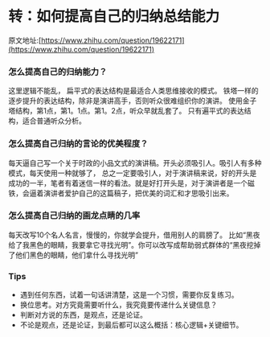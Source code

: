 # 转：如何提高自己的归纳总结能力
原文地址:[https://www.zhihu.com/question/19622171](https://www.zhihu.com/question/19622171)

### 怎么提高自己的归纳能力？
这里逻辑不能乱， 扁平式的表达结构是最适合人类思维接收的模式。 铁塔一样的逐步提升的表达结构，除非是演讲高手，否则听众很难组织你的演讲。  使用金子塔结构，第1点，第1。1点。第1。2点，听众早就乱套了。   只有遍平式的表达结构，适合普通听众分析。   


### 怎么提高自己归纳的言论的优美程度？
每天逼自己写一个关于时政的小品文式的演讲稿。开头必须吸引人。吸引人有多种模式，每天使用一种就够了， 总之一定要吸引人，对于演讲稿来说，好的开头是成功的一半，笔者有着迷信一样的看法。就是好打开头是，对于演讲者是一个磁铁，会逼着演讲者爱护自己的这篇稿子，把优美的词汇和才思吸引出来。

### 怎么提高自己归纳的画龙点睛的几率
每天改写10个名人名言，慢慢的，你就学会提升，借用别人的肩膀了。 比如“黑夜给了我黑色的眼睛，我要拿它寻找光明”。你可以改写成帮助弱式群体的“黑夜挖掉了他们黑色的眼睛，他们拿什么寻找光明”


### Tips
* 遇到任何东西，试着一句话讲清楚，这是一个习惯，需要你反复练习。
* 换位思考。对方究竟需要听什么，我究竟要传递什么关键信息？
* 判断对方说的东西，是观点，还是论证。
* 不论是观点，还是论证，到最后都可以这么概括：核心逻辑+关键细节。